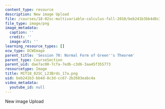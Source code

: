```yaml
---
content_type: resource
description: New image Upload
file: /courses/18-02sc-multivariable-calculus-fall-2010/beb241b3bb4d8c3dcc672b2683eabc4a_MIT18_02SC_L23Brds_17a.png
file_type: image/png
image_metadata:
  caption: ''
  credit: ''
  image-alt: ''
learning_resource_types: []
ocw_type: OCWImage
parent_title: 'Session 70: Normal Form of Green''s Theorem'
parent_type: CourseSection
parent_uid: dae7ac00-7cfa-7edb-c3d6-3aa45f355773
resourcetype: Image
title: MIT18_02SC_L23Brds_17a.png
uid: beb241b3-bb4d-8c3d-cc67-2b2683eabc4a
video_metadata:
  youtube_id: null
---
```

New image Upload

